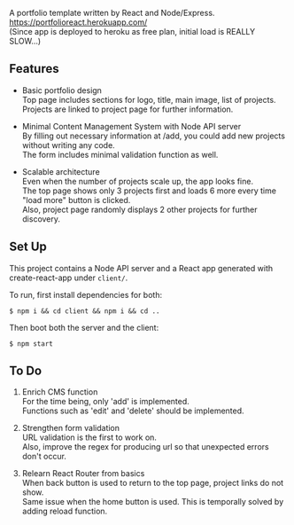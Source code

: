 A portfolio template written by React and Node/Express. <br />
https://portfolioreact.herokuapp.com/ <br />
(Since app is deployed to heroku as free plan, initial load is REALLY SLOW...)

## Features

* Basic portfolio design <br />
  Top page includes sections for logo, title, main image, list of projects. <br />
  Projects are linked to project page for further information.

* Minimal Content Management System with Node API server <br />
  By filling out necessary information at /add, you could add new projects without writing any code. <br />
  The form includes minimal validation function as well.

* Scalable architecture <br />
  Even when the number of projects scale up, the app looks fine. <br />
  The top page shows only 3 projects first and loads 6 more every time "load more" button is clicked. <br />
  Also, project page randomly displays 2 other projects for further discovery.

## Set Up
This project contains a Node API server and a React app generated with create-react-app under `client/`.

To run, first install dependencies for both:

```
$ npm i && cd client && npm i && cd ..
```

Then boot both the server and the client:

```
$ npm start
```

## To Do
  1. Enrich CMS function <br />
     For the time being, only 'add' is implemented. <br />
     Functions such as 'edit' and 'delete' should be implemented.

  2. Strengthen form validation <br />
     URL validation is the first to work on. <br />
     Also, improve the regex for producing url so that unexpected errors don't occur.

  3. Relearn React Router from basics <br />
     When back button is used to return to the top page, project links do not show. <br />
     Same issue when the home button is used. This is temporally solved by adding reload function.
